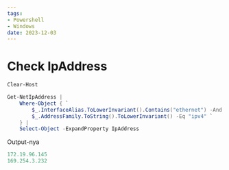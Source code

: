 ```yaml
---
tags:
- Powershell
- Windows
date: 2023-12-03
---
```


# Check IpAddress

```powershell
Clear-Host

Get-NetIpAddress |
    Where-Object { `
        $_.InterfaceAlias.ToLowerInvariant().Contains("ethernet") -And `
        $_.AddressFamily.ToString().ToLowerInvariant() -Eq "ipv4" `
    } |
    Select-Object -ExpandProperty IpAddress
```

Output-nya

```powershell
172.19.96.145
169.254.3.232
```
